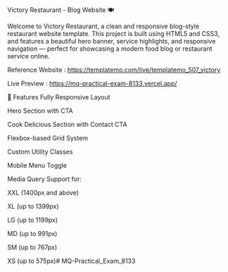 Victory Restaurant - Blog Website 🍽️


Welcome to Victory Restaurant, a clean and responsive blog-style restaurant website template. This project is built using HTML5 and CSS3, and features a beautiful hero banner, service highlights, and responsive navigation — perfect for showcasing a modern food blog or restaurant service online.

Reference Website : https://templatemo.com/live/templatemo_507_victory





Live Preview : https://mq-practical-exam-8133.vercel.app/






🚀 Features
Fully Responsive Layout


Hero Section with CTA


Cook Delicious Section with Contact CTA


Flexbox-based Grid System


Custom Utility Classes


Mobile Menu Toggle


Media Query Support for:


XXL (1400px and above)


XL (up to 1399px)


LG (up to 1199px)


MD (up to 991px)


SM (up to 767px)


XS (up to 575px)# MQ-Practical_Exam_8133
